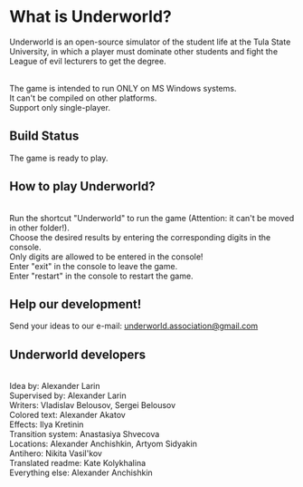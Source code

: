 What is Underworld?
===================

Underworld is an open-source simulator of the student 
life at the Tula State University, in which a player must 
dominate other students and fight the League of evil lecturers 
to get the degree.

<br>The game is intended to run ONLY on MS Windows systems.
<br>It can't be compiled on other platforms.
<br>Support only single-player.


Build Status
------------

The game is ready to play. 

How to play Underworld?
------------

<br>Run the shortcut "Underworld" to run the game (Attention: it can't be moved in other folder!).
<br>Choose the desired results by entering the corresponding digits in the console.
<br>Only digits are allowed to be entered in the console!
<br>Enter "exit" in the console to leave the game.
<br>Enter "restart" in the console to restart the game.

Help our development!
------------

Send your ideas to our e-mail: underworld.association@gmail.com


Underworld developers
------------

<br>Idea by: Alexander Larin
<br>Supervised by: Alexander Larin
<br>Writers: Vladislav Belousov, Sergei Belousov
<br>Colored text: Alexander Akatov
<br>Effects: Ilya Kretinin
<br>Transition system: Anastasiya Shvecova
<br>Locations: Alexander Anchishkin, Artyom Sidyakin
<br>Antihero: Nikita Vasil'kov
<br>Translated readme: Kate Kolykhalina
<br>Everything else: Alexander Anchishkin
